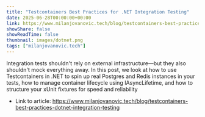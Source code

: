 ```yaml
---
title: "Testcontainers Best Practices for .NET Integration Testing"
date: 2025-06-28T00:00:00+00:00
link: https://www.milanjovanovic.tech/blog/testcontainers-best-practices-dotnet-integration-testing
showShare: false
showReadTime: false
thumbnail: images/dotnet.png
tags: ["milanjovanovic.tech"]
---
```

Integration tests shouldn't rely on external infrastructure—but they also shouldn't mock everything away. In this post, we look at how to use Testcontainers in .NET to spin up real Postgres and Redis instances in your tests, how to manage container lifecycle using IAsyncLifetime, and how to structure your xUnit fixtures for speed and reliability

- Link to article: https://www.milanjovanovic.tech/blog/testcontainers-best-practices-dotnet-integration-testing
